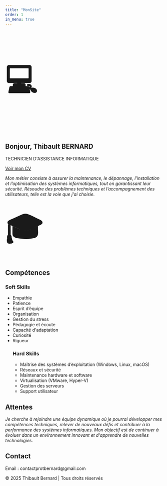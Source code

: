 ```yaml
---
title: "MonSite"
order: 1
in_menu: true
---
```

<body>
<!-- Section d'accueil -->
    <div class="container">
      <h1><p style="font-size:100px">&#128187;</p>
      <h2>Bonjour, Thibault BERNARD</h2>
      <p>TECHNICIEN D'ASSISTANCE INFORMATIQUE</p>
      <a href="#cv" class="button">Voir mon CV</a>
    </div>
  <!-- À propos de moi -->
  <section id="about">
    <div class="container">
      <p><em>Mon métier consiste à assurer la maintenance, le dépannage, l’installation et l’optimisation des systèmes informatiques, tout en garantissant leur sécurité. Résoudre des problèmes techniques et l’accompagnement des utilisateurs, telle est la voie que j'ai choisie.</em></section>

  <section>
    <h1><span style='font-size:100px;'>&#127891;</span></h1>
    <h2>Compétences</h2>
    <div>
        <h3>Soft Skills</h3>
        <ul>
            <li>Empathie</li>
            <li>Patience</li>
            <li>Esprit d’équipe</li>
            <li>Organisation</li>
            <li>Gestion du stress</li>
            <li>Pédagogie et écoute</li>
            <li>Capacité d'adaptation</li>
            <li>Curiosité</li>
            <li>Rigueur</li>
        <h3>Hard Skills</h3>
        <ul>
            <li>Maîtrise des systèmes d’exploitation (Windows, Linux, macOS)</li>
            <li>Réseaux et sécurité</li>
            <li>Maintenance hardware et software</li>
            <li>Virtualisation (VMware, Hyper-V)</li>
            <li>Gestion des serveurs</li>
            <li>Support utilisateur</li>
        </ul>
    </div>
</section>

<section>
    <h2>Attentes</h2>
    <p><em>Je cherche à rejoindre une équipe dynamique où je pourrai développer mes compétences techniques, relever de nouveaux défis et contribuer à la performance des systèmes informatiques. Mon objectif est de continuer à évoluer dans un environnement innovant et d'apprendre de nouvelles technologies.</p>
    </em></section>
</div>


  <!-- Contact -->
  <section id="contact">
    <div class="container">
      <h2>Contact</h2>
      <p>Email : contactprotbernard@gmail.com </p>
    </div>
  </section>

  <footer>
    <p>© 2025 Thibault Bernard | Tous droits réservés</p>
    </footer>
</body>
</html> 